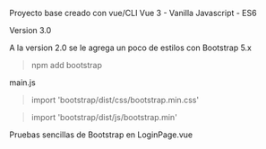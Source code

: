 Proyecto base creado con vue/CLI
Vue 3 - Vanilla Javascript - ES6

Version 3.0

A la version 2.0 se le agrega un poco de estilos con Bootstrap 5.x

  > npm add bootstrap

main.js

> import 'bootstrap/dist/css/bootstrap.min.css'

> import 'bootstrap/dist/js/bootstrap.min'

Pruebas sencillas de Bootstrap en LoginPage.vue


